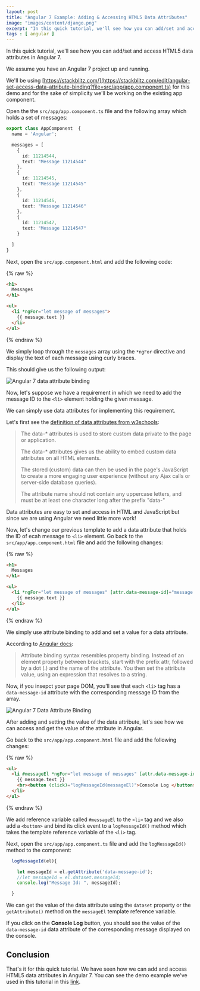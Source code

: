 ```yaml
---
layout: post
title: "Angular 7 Example: Adding & Accessing HTML5 Data Attributes"
image: "images/content/django.png"
excerpt: "In this quick tutorial, we'll see how you can add/set and access HTML5 data attributes in Angular 7." 
tags : [ angular ]
---
```


In this quick tutorial, we'll see how you can add/set and access HTML5 data attributes in Angular 7.

We assume you have an Angular 7 project up and running.

We'll be using [https://stackblitz.com/](https://stackblitz.com/edit/angular-set-access-data-attribute-binding?file=src/app/app.component.ts) for this demo and for the sake of simplicity we'll be working on the existing app component.

Open the the `src/app/app.component.ts` file and the following array which holds a set of messages:

```ts
export class AppComponent  {
  name = 'Angular';

  messages = [
    {
      id: 11214544,
      text: "Message 11214544"
    },
    {
      id: 11214545,
      text: "Message 11214545"
    },
    {
      id: 11214546,
      text: "Message 11214546"
    },
    {
      id: 11214547,
      text: "Message 11214547"
    }

  ]
}
```

Next, open the `src/app.component.html` and add the following code:

{% raw %}
```html
<h1>
  Messages
</h1>

<ul>
  <li *ngFor="let message of messages">
    {{ message.text }}
  </li>
</ul>
``` 
{% endraw %}

We simply loop through the `messages` array using the `*ngFor` directive and display the text of each message using curly braces.

This should give us the following output:

![Angular 7 data attribute binding](https://www.diigo.com/file/image/bbccosoazoabpdccppzdqscaqcd/angular-set-access-data-attribute-binding+-+StackBlitz.jpg) 

Now, let's suppose we have a requirement in which we need to add the message ID to the `<li>` element holding the given message.

We can simply use data attributes for implementing this requirement. 

Let's first see the [definition of data attributes from w3schools](https://www.w3schools.com/TagS/att_global_data.asp):

>The data-* attributes is used to store custom data private to the page or application.
>
>The data-* attributes gives us the ability to embed custom data attributes on all HTML elements.
>
>The stored (custom) data can then be used in the page's JavaScript to create a more engaging user experience (without any Ajax calls or server-side database queries).
>
>The attribute name should not contain any uppercase letters, and must be at least one character long after the prefix "data-"

Data attributes are easy to set and access in HTML and JavaScript but since we are using Angular we need little more work!

Now, let's change our previous template to add a data attribute that holds the ID of ecah message to `<li>` element. Go back to the `src/app/app.component.html` file and add the following changes:

{% raw %}
```html
<h1>
  Messages
</h1>

<ul>
  <li *ngFor="let message of messages" [attr.data-message-id]="message.id">
    {{ message.text }}
  </li>
</ul>
```
{% endraw %}

We simply use attribute binding to add and set a value for a data attribute.

According to [Angular docs](https://angular.io/guide/template-syntax):

>Attribute binding syntax resembles property binding. Instead of an element property between brackets, start with the prefix attr, followed by a dot (.) and the name of the attribute. You then set the attribute value, using an expression that resolves to a string.

Now, if you insepct your page DOM, you'll see that each `<li>` tag has a `data-message-id` attribute with the corresponding message ID from the array.

![Angular 7 Data Attribute Binding](https://www.diigo.com/file/image/bbccosoazoabpddbrbzdqscaqse/Screenshot+from+2019-03-31+00-09-35.jpg?k=264adb26f4590a693a87b4654470d0dc)

After adding and setting the value of the data attribute, let's see how we can access and get the value of the attribute in Angular.

Go back to the `src/app/app.component.html` file and add the following changes:

{% raw %}
```html
<ul>
  <li #messageEl *ngFor="let message of messages" [attr.data-message-id]="message.id">
    {{ message.text }}
    <br><button (click)="logMessageId(messageEl)">Console Log </button>
  </li>
</ul>
```
{% endraw %}

We add reference variable called `#messageEl` to the `<li>` tag and we also add a `<button>` and bind its click event to a `logMessageId()` method which takes the template reference variable of the `<li>` tag.

Next, open the `src/app/app.component.ts` file and add the `logMessageId()` method to the component:

```ts
  logMessageId(el){

    let messageId = el.getAttribute('data-message-id');
    //let messageId = el.dataset.messageId;
    console.log("Message Id: ", messageId);

  }
```

We can get the value of the data attribute using the `dataset` property or the `getAttribute()` method on the `messageEl` template reference variable.

If you click on the **Console Log** button, you should see the value of the `data-message-id` data attribute of the corresponding message displayed on the console.


## Conclusion

That's it for this quick tutorial. We have seen how we can add and access HTML5 data attributes in Angular 7. You can see the demo example we've used in this tutorial in this [link](https://stackblitz.com/edit/angular-set-access-data-attribute-binding).









